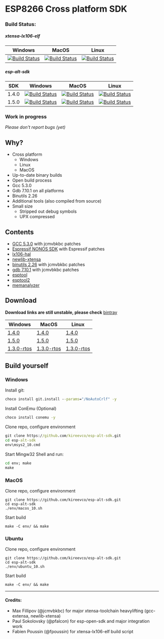 # ESP8266 Cross platform SDK
### Build Status:
##### xtensa-lx106-elf
| Windows | MacOS | Linux |
| ------- | ----- | ----- |
| [![Build Status](https://jenkins.dandle.co/buildStatus/icon?job=xtensa-lx106-elf/label=build-win2012r2x64-01)](https://jenkins.dandle.co/job/xtensa-lx106-elf/label=build-win2012r2x64-01/)| [![Build Status](https://jenkins.dandle.co/buildStatus/icon?job=xtensa-lx106-elf/label=build-osx-01)](https://jenkins.dandle.co/job/xtensa-lx106-elf/label=build-osx-01/) | [![Build Status](https://jenkins.dandle.co/buildStatus/icon?job=xtensa-lx106-elf/label=build-ubuntu14-01)](https://jenkins.dandle.co/job/xtensa-lx106-elf/label=build-ubuntu14-01/) |

##### esp-alt-sdk
| SDK | Windows | MacOS | Linux |
| ------------- | ------------- | ------------- | ------------- |
| 1.4.0 | [![Build Status](https://jenkins.dandle.co/buildStatus/icon?job=esp-alt-sdk/VERSION=1.4.0,label=build-win2012r2x64-01)](https://jenkins.dandle.co/job/esp-alt-sdk/VERSION=1.4.0,label=build-win2012r2x64-01/) | [![Build Status](https://jenkins.dandle.co/buildStatus/icon?job=esp-alt-sdk/VERSION=1.4.0,label=build-osx-01)](https://jenkins.dandle.co/job/esp-alt-sdk/VERSION=1.4.0,label=build-osx-01/) | [![Build Status](https://jenkins.dandle.co/buildStatus/icon?job=esp-alt-sdk/VERSION=1.4.0,label=build-ubuntu14-01)](https://jenkins.dandle.co/job/esp-alt-sdk/VERSION=1.4.0,label=build-ubuntu14-01) |
| 1.5.0 | [![Build Status](https://jenkins.dandle.co/buildStatus/icon?job=esp-alt-sdk/VERSION=1.5.0,label=build-win2012r2x64-01)](https://jenkins.dandle.co/job/esp-alt-sdk/VERSION=1.5.0,label=build-win2012r2x64-01/) | [![Build Status](https://jenkins.dandle.co/buildStatus/icon?job=esp-alt-sdk/VERSION=1.5.0,label=build-osx-01)](https://jenkins.dandle.co/job/esp-alt-sdk/VERSION=1.5.0,label=build-osx-01/) | [![Build Status](https://jenkins.dandle.co/buildStatus/icon?job=esp-alt-sdk/VERSION=1.5.0,label=build-ubuntu14-01)](https://jenkins.dandle.co/job/esp-alt-sdk/VERSION=1.5.0,label=build-ubuntu14-01) |


### Work in progress
_Please don't report bugs (yet)_
## Why?
- Cross platform
    + Windows
    + Linux
    + MacOS
- Up-to-date binary builds
- Open build process 
- Gcc 5.3.0
- Gdb 7.10.1 on all platforms
- Binutils 2.26
- Additional tools (also compiled from source)
- Small size
    + Stripped out debug symbols
    + UPX compressed

## Contents
- [GCC 5.3.0](http://ftp.gnu.org/gnu/gcc/gcc-5.3.0/gcc-5.3.0.tar.bz2) with jcmvbkbc patches
- [Espressif NONOS SDK](http://bbs.espressif.com/viewforum.php?f=46) with Espressif patches
- [lx106-hal](https://github.com/tommie/lx106-hal)
- [newlib-xtensa](https://github.com/jcmvbkbc/newlib-xtensa)
- [binutils 2.26](http://ftp.gnu.org/gnu/binutils/binutils-2.26.tar.bz2) with jcmvbkbc patches
- [gdb 7.10.1](http://ftp.gnu.org/gnu/gdb/gdb-7.10.1.tar.gz) with jcmvbkbc patches
- [esptool](https://github.com/themadinventor/esptool)
- [esptool2](https://github.com/raburton/esptool2)
- [memanalyzer](https://github.com/Sermus/ESP8266_memory_analyzer)

## Download
__Download links are still unstable, please check__ [bintray](https://bintray.com/kireevco/generic/esp-alt-sdk/view#files)

| Windows | MacOS | Linux |
| ------------- | ------------- | ------------- |
| [1.4.0](https://bintray.com/kireevco/generic/esp-alt-sdk/1.4.0/view#files) | [1.4.0](https://bintray.com/kireevco/generic/esp-alt-sdk/1.4.0/view#files) | [1.4.0](https://bintray.com/kireevco/generic/esp-alt-sdk/1.4.0/view#files) |
| [1.5.0](https://bintray.com/kireevco/generic/esp-alt-sdk/1.5.0/view#files) | [1.5.0](https://bintray.com/kireevco/generic/esp-alt-sdk/1.5.0/view#files) | [1.5.0](https://bintray.com/kireevco/generic/esp-alt-sdk/1.5.0/view#files) |
| [1.3.0-rtos](https://bintray.com/kireevco/generic/esp-alt-sdk/1.3.0-rtos/view#files) | [1.3.0-rtos](https://bintray.com/kireevco/generic/esp-alt-sdk/1.3.0-rtos/view#files) | [1.3.0-rtos](https://bintray.com/kireevco/generic/esp-alt-sdk/1.3.0-rtos/view#files) |

## Build yourself
### Windows
Install git:
```cmd
choco install git.install --params="/NoAutoCrlf" -y
```

Install ConEmu (Optional)
```cmd
choco install conemu -y
```

Clone repo, configure environment
```cmd
git clone https://github.com/kireevco/esp-alt-sdk.git
cd esp-alt-sdk
env\msys2_10.cmd
```

Start Mingw32 Shell and run:
```cmd
cd env; make
make
```

### MacOS
Clone repo, configure environment
```shell
git clone https://github.com/kireevco/esp-alt-sdk.git
cd esp-alt-sdk
./env/macos_10.sh
```

Start build
```shell
make -C env/ && make
```


### Ubuntu
Clone repo, configure environment
```shell
git clone https://github.com/kireevco/esp-alt-sdk.git
cd esp-alt-sdk
./env/ubuntu_10.sh
```

Start build
```shell
make -C env/ && make
```


-----
#### Credits:
- Max Fillipov (@jcmvbkbc) for major xtensa-toolchain heavylifting (gcc-extensa, newlib-xtensa)
- Paul Sokolovsky (@pfalcon) for esp-open-sdk and major integration work
- Fabien Poussin (@fpoussin) for xtensa-lx106-elf build script
